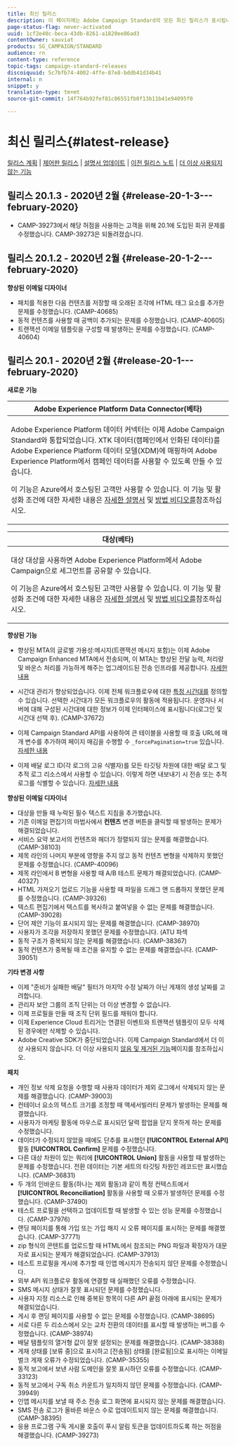 ```yaml
---
title: 최신 릴리스
description: 이 페이지에는 Adobe Campaign Standard의 모든 최신 릴리스가 표시됩니다.
page-status-flag: never-activated
uuid: 1cf2e40c-beca-43db-8261-a1820ee86ad3
contentOwner: sauviat
products: SG_CAMPAIGN/STANDARD
audience: rn
content-type: reference
topic-tags: campaign-standard-releases
discoiquuid: 5c7bfb74-4002-4ffe-87e8-bddb41d34b41
internal: n
snippet: y
translation-type: tm+mt
source-git-commit: 14f764b92fef81c06551fb0f13b11b41e94095f0

---
```



# 최신 릴리스{#latest-release}

[릴리스 계획](https://helpx.adobe.com/campaign/kb/acs-release-planning.html) | [제어판 릴리스](https://docs.adobe.com/content/help/en/control-panel/using/release-notes.html) | [설명서 업데이트](../../rn/using/documentation-updates.md) | [이전 릴리스 노트](../../rn/using/release-notes-2019.md) | [더 이상 사용되지 않는 기능](https://helpx.adobe.com/campaign/kb/acs-deprecated-and-removed-features.html)

## 릴리스 20.1.3 - 2020년 2월 {#release-20-1-3---february-2020}

* CAMP-39273에서 해당 허점을 사용하는 고객을 위해 20.1에 도입된 회귀 문제를 수정했습니다. CAMP-39273은 되돌려졌습니다.

## 릴리스 20.1.2 - 2020년 2월 {#release-20-1-2---february-2020}

**향상된 이메일 디자이너**

* 패치를 적용한 다음 컨텐츠를 저장할 때 오래된 조각에 HTML 태그 요소를 추가한 문제를 수정했습니다. (CAMP-40685)
* 동적 컨텐츠를 사용할 때 공백이 추가되는 문제를 수정했습니다. (CAMP-40605)
* 트랜잭션 이메일 템플릿을 구성할 때 발생하는 문제를 수정했습니다. (CAMP-40604)

## 릴리스 20.1 - 2020년 2월 {#release-20-1---february-2020}

**새로운 기능**


<table> 
 <thead> 
  <tr> 
   <th> <strong>Adobe Experience Platform Data Connector(베타)</strong><br /> </th> 
  </tr> 
 </thead> 
 <tbody> 
  <tr> 
   <td> <p>Adobe Experience Platform 데이터 커넥터는 이제 Adobe Campaign Standard와 통합되었습니다. XTK 데이터(캠페인에서 인화된 데이터)를 Adobe Experience Platform 데이터 모델(XDM)에 매핑하여 Adobe Experience Platform에서 캠페인 데이터를 사용할 수 있도록 만들 수 있습니다. </p>
    <p>이 기능은 Azure에서 호스팅된 고객만 사용할 수 있습니다. 이 기능 및 활성화 조건에 대한 자세한 내용은 <a href="../../administration/using/aep-about-data-connector.md">자세한 설명서</a> 및 <a href="https://docs.adobe.com/content/help/en/campaign-learn/campaign-standard-tutorials/administrating/adobe-experience-platform-data-connector/understanding-the-adobe-experience-platform-data-connector.html">방법 비디오를</a>참조하십시오.</p>
   </td> 
  </tr> 
 </tbody> 
</table>

<table> 
 <thead> 
  <tr> 
   <th> <strong>대상(베타) </strong><br /> </th> 
  </tr> 
 </thead> 
 <tbody> 
  <tr> 
   <td> <p>대상 대상을 사용하면 Adobe Experience Platform에서 Adobe Campaign으로 세그먼트를 공유할 수 있습니다.</p>
    <p>이 기능은 Azure에서 호스팅된 고객만 사용할 수 있습니다. 이 기능 및 활성화 조건에 대한 자세한 내용은 <a href="../../audiences/using/aep-about-audience-destinations-service.md">자세한 설명서</a> 및 <a href="https://docs.adobe.com/content/help/en/campaign-learn/campaign-standard-tutorials/profiles-and-audiences/audience-destinations/audience-destinations-overview.html">방법 비디오를</a>참조하십시오. </p>
   </td> 
  </tr> 
 </tbody> 
</table>

**향상된 기능**

* 향상된 MTA의 글로벌 가용성:메시지(트랜잭션 메시지 포함)는 이제 Adobe Campaign Enhanced MTA에서 전송되며, 이 MTA는 향상된 전달 능력, 처리량 및 바운스 처리를 가능하게 해주는 업그레이드된 전송 인프라를 제공합니다. [자세한 내용](https://helpx.adobe.com/campaign/kb/campaign-enhanced-mta.html)

* 시간대 관리가 향상되었습니다. 이제 전체 워크플로우에 대한 [특정 시간대를](../../automating/using/building-a-workflow.md) 정의할 수 있습니다. 선택한 시간대가 모든 워크플로우의 활동에 적용됩니다. 운영자나 서버에 대해 구성된 시간대에 대한 정보가 이제 인터페이스에 표시됩니다(로그인 및 시간대 선택 후). (CAMP-37672)

* 이제 Campaign Standard API를 사용하여 큰 테이블을 사용할 때 호출 URL에 매개 변수를 추가하여 페이지 매김을 수행할 수 `_forcePagination=true` 있습니다. [자세한 내용](../../api/using/pagination.md)

* 이제 배달 로그 ID(각 로그의 고유 식별자)를 모든 타깃팅 차원에 대한 배달 로그 및 추적 로그 리소스에서 사용할 수 있습니다. 이렇게 하면 내보내기 시 전송 또는 추적 로그를 식별할 수 있습니다. [자세한 내용](../../automating/using/exporting-logs.md)

**향상된 이메일 디자이너**

* 대상을 만들 때 누락된 필수 텍스트 지침을 추가했습니다.
* 기존 이메일 편집기의 마법사에서 **컨텐츠** 변경 버튼을 클릭할 때 발생하는 문제가 해결되었습니다.
* 서비스 요약 보고서의 컨텐츠와 헤더가 정렬되지 않는 문제를 해결했습니다. (CAMP-38103)
* 제목 라인의 나머지 부분에 영향을 주지 않고 동적 컨텐츠 변형을 삭제하지 못했던 문제를 수정했습니다. (CAMP-40096)
* 제목 라인에서 B 변형을 사용할 때 A/B 테스트 문제가 해결되었습니다. (CAMP-40327)
* HTML 가져오기 업로드 기능을 사용할 때 파일을 드래그 앤 드롭하지 못했던 문제를 수정했습니다. (CAMP-39326)
* 텍스트 편집기에서 텍스트를 복사하고 붙여넣을 수 없는 문제를 해결했습니다. (CAMP-39028)
* 단어 제안 기능이 표시되지 않는 문제를 해결했습니다. (CAMP-38970)
* 사용자가 조각을 저장하지 못했던 문제를 수정했습니다. (ATU 파섹
* 동적 구조가 중복되지 않는 문제를 해결했습니다. (CAMP-38367)
* 동적 컨텐츠가 중복될 때 조건을 유지할 수 없는 문제를 해결했습니다. (CAMP-39051)

**기타 변경 사항**

* 이제 &quot;준비가 실패한 배달&quot; 필터가 마지막 수정 날짜가 아닌 게재의 생성 날짜를 고려합니다.
* 관리자 보안 그룹의 조직 단위는 더 이상 변경할 수 없습니다.
* 이제 프로필을 만들 때 조직 단위 필드를 채워야 합니다.
* 이제 Experience Cloud 트리거는 연결된 이벤트와 트랜잭션 템플릿이 모두 삭제된 경우에만 삭제할 수 있습니다.
* Adobe Creative SDK가 중단되었습니다. 이제 Campaign Standard에서 더 이상 사용되지 않습니다. 더 이상 사용되지 [않음 및 제거된 기능](https://helpx.adobe.com/campaign/kb/acs-deprecated-and-removed-features.html)페이지를 참조하십시오.


**패치**

* 개인 정보 삭제 요청을 수행할 때 사용자 데이터가 제외 로그에서 삭제되지 않는 문제를 해결했습니다. (CAMP-39003)
* 컨테이너 요소의 텍스트 크기를 조정할 때 액세서빌러티 문제가 발생하는 문제를 해결했습니다.
* 사용자가 마케팅 활동에 마우스로 표시되던 달력 팝업을 닫지 못하게 하는 문제를 수정했습니다.
* 데이터가 수정되지 않았을 때에도 단추를 표시했던 **[!UICONTROL External API]** 활동 **[!UICONTROL Confirm]** 문제를 수정했습니다.
* 다른 대상 차원이 있는 쿼리에 **[!UICONTROL Union]** 활동을 사용할 때 발생하는 문제를 수정했습니다. 전환 데이터는 기본 세트의 타깃팅 차원인 레코드만 표시했습니다. (CAMP-36831)
* 두 개의 인바운드 활동(하나는 제외 활동)과 같이 특정 컨텍스트에서 **[!UICONTROL Reconciliation]** 활동을 사용할 때 오류가 발생하던 문제를 수정했습니다. (CAMP-37490)
* 테스트 프로필을 선택하고 업데이트할 때 발생할 수 있는 성능 문제를 수정했습니다. (CAMP-37976)
* 랜딩 페이지를 통해 가입 또는 가입 해지 시 오류 페이지를 표시하는 문제를 해결했습니다. (CAMP-37771)
* zip 형식의 콘텐트를 업로드할 때 HTML에서 참조되는 PNG 파일과 확장자가 대문자로 표시되는 문제가 해결되었습니다. (CAMP-37913)
* 테스트 프로필을 게시에 추가할 때 인앱 메시지가 전송되지 않던 문제를 수정했습니다.
* 외부 API 워크플로우 활동에 연결할 때 실패했던 오류를 수정했습니다.
* SMS 메시지 상태가 잘못 표시되던 문제를 수정했습니다.
* 사용자 지정 리소스로 인해 중복된 항목이 다른 API 끝점 아래에 표시되는 문제가 해결되었습니다.
* 게시 후 랜딩 페이지를 사용할 수 없는 문제를 수정했습니다. (CAMP-38695)
* 서로 다른 두 리소스에서 오는 교차 전환의 데이터를 표시할 때 발생하는 버그를 수정했습니다. (CAMP-38974)
* 배달 템플릿의 열거형 값이 잘못 설정되는 문제를 해결했습니다. (CAMP-38388)
* 게재 상태를 [보류 중]으로 표시하고 [전송됨] 상태를 [완료됨]으로 표시하는 이메일 벌크 게재 오류가 수정되었습니다. (CAMP-35355)
* 동적 보고에서 보낸 사람 도메인을 잘못 표시하던 오류를 수정했습니다. (CAMP-33123)
* 동적 보고에서 구독 취소 카운트가 일치하지 않던 문제를 수정했습니다. (CAMP-39949)
* 인앱 메시지를 보낼 때 주소 전송 로그 화면에 표시되지 않는 문제를 해결했습니다.
* SMS 전송 로그가 올바른 바운스 수로 업데이트되지 않는 문제를 해결했습니다. (CAMP-38395)
* 응용 프로그램 구독 게시물 호출이 푸시 알림 토큰을 업데이트하도록 하는 허점을 해결했습니다. (CAMP-39273)
